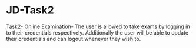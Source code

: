 # JD-Task2
Task2- Online Examination- The user is allowed to take exams by logging in to their credentials respectively. Additionally the user will be able to update their credentials and can logout whenever they wish to.
